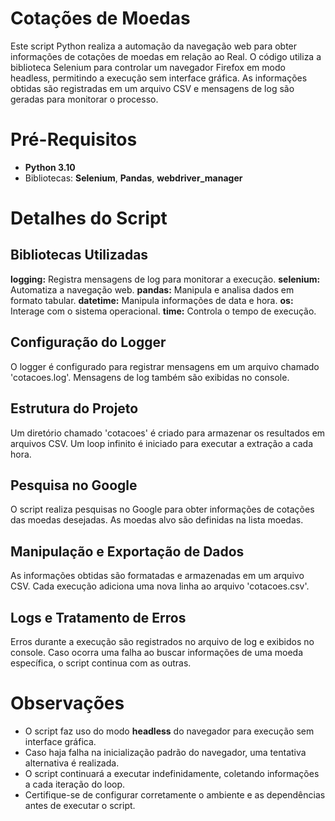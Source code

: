 # Cotações de Moedas
Este script Python realiza a automação da navegação web para obter informações de cotações de moedas em relação ao Real. O código utiliza a biblioteca Selenium para controlar um navegador Firefox em modo headless, permitindo a execução sem interface gráfica. As informações obtidas são registradas em um arquivo CSV e mensagens de log são geradas para monitorar o processo.

# Pré-Requisitos
- **Python 3.10**
- Bibliotecas: **Selenium**, **Pandas**, **webdriver_manager**

# Detalhes do Script
## Bibliotecas Utilizadas
**logging:** Registra mensagens de log para monitorar a execução.
**selenium:** Automatiza a navegação web.
**pandas:** Manipula e analisa dados em formato tabular.
**datetime:** Manipula informações de data e hora.
**os:** Interage com o sistema operacional.
**time:** Controla o tempo de execução.
## Configuração do Logger
O logger é configurado para registrar mensagens em um arquivo chamado 'cotacoes.log'.
Mensagens de log também são exibidas no console.
## Estrutura do Projeto
Um diretório chamado 'cotacoes' é criado para armazenar os resultados em arquivos CSV.
Um loop infinito é iniciado para executar a extração a cada hora.
## Pesquisa no Google
O script realiza pesquisas no Google para obter informações de cotações das moedas desejadas.
As moedas alvo são definidas na lista moedas.
## Manipulação e Exportação de Dados
As informações obtidas são formatadas e armazenadas em um arquivo CSV.
Cada execução adiciona uma nova linha ao arquivo 'cotacoes.csv'.
## Logs e Tratamento de Erros
Erros durante a execução são registrados no arquivo de log e exibidos no console.
Caso ocorra uma falha ao buscar informações de uma moeda específica, o script continua com as outras.
# Observações
- O script faz uso do modo **headless** do navegador para execução sem interface gráfica.
- Caso haja falha na inicialização padrão do navegador, uma tentativa alternativa é realizada.
- O script continuará a executar indefinidamente, coletando informações a cada iteração do loop.
- Certifique-se de configurar corretamente o ambiente e as dependências antes de executar o script.






